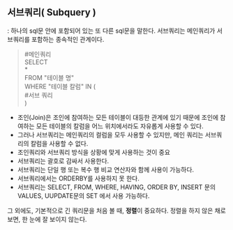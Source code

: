 ## 서브쿼리( Subquery )
: 하나의  sql문 안에 포함되어 있는 또 다른 sql문을 말한다. 서브쿼리는 메인쿼리가 서브쿼리를 포함하는 종속적인 관계이다.

> #메인쿼리  
> SELECT  
>   *  
>   FROM "테이블 명"  
> WHERE "테이블 칼럼" IN (  
>   #서브 쿼리  
> )


- 조인(Join)은 조인에 참여하는 모든 테이블이 대등한 관계에 있기 때문에 조인에 참여하는 모든 테이블의 칼럼을 어느 위치에서라도 자유롭게 사용할 수 있다. 
- 그러나 서브쿼리는 메인쿼리의 컬럼을 모두 사용할 수 있지만, 메인 쿼리는 서브쿼리의 칼럼을 사용할 수 없다.
- 조인쿼리와 서브쿼리 방식을 상황에 맞게 사용하는 것이 중요
- 서브쿼리는 괄호로 감싸서 사용한다.
- 서브쿼리는 단일 행 또는 복수 행 비교 연산자와 함께 사용이 가능하다.
- 서브쿼리에서는 ORDERBY를 사용하지 못 한다.
- 서브쿼리는 SELECT, FROM, WHERE, HAVING, ORDER BY, INSERT 문의 VALUES, UUPDATE문의 SET 에서 사용 가능하다.

그 외에도, 기본적으로 긴 쿼리문을 처음 볼 때, **정렬**이 중요하다. 정렬을 하지 않은 채로 보면, 한 눈에 잘 보이지 않는다.